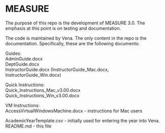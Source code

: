 # MEASURE

The purpose of this repo is the development of MEASURE 3.0.  The emphasis at this point is on testing and documentation.

The code is maintained by Vena.  The only content in the repo is the documentation.  Specifically, these are the following documents:

Guides:<br/>
  AdminGuide.docx <br/>
  DeptGuide.docx <br/>
  InstructorGuide.docx (InstructorGuide_Mac.docx, InstructorGuide_Win.docx)<br/>

Quick Instructions:<br/>
  Quick_Instructions_Mac_v3.00.docx<br/>
  Quick_Instructions_Win_v3.00.docx<br/>

VM Instructions:<br/>
  AccessVirtualWindowsMachine.docx - instructions for Mac users<br/>

AcademicYearTemplate.csv - initially used for entering the year into Vena.<br/>
README.md - this file<br/>
